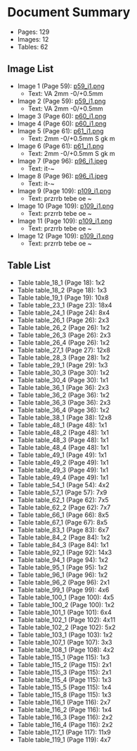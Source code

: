 # Document Summary

- Pages: 129
- Images: 12
- Tables: 62

## Image List

- Image 1 (Page 59): [p59_i1.png](pdf_images/p59_i1.png)
  - Text: VA
2mm -0/+0.5mm
- Image 2 (Page 59): [p59_i1.png](pdf_images/p59_i1.png)
  - Text: VA
2mm -0/+0.5mm
- Image 3 (Page 60): [p60_i1.png](pdf_images/p60_i1.png)
- Image 4 (Page 60): [p60_i1.png](pdf_images/p60_i1.png)
- Image 5 (Page 61): [p61_i1.png](pdf_images/p61_i1.png)
  - Text: 2mm -0/+0.5mm
S gk
m
- Image 6 (Page 61): [p61_i1.png](pdf_images/p61_i1.png)
  - Text: 2mm -0/+0.5mm
S gk
m
- Image 7 (Page 96): [p96_i1.jpeg](pdf_images/p96_i1.jpeg)
  - Text: it-~
- Image 8 (Page 96): [p96_i1.jpeg](pdf_images/p96_i1.jpeg)
  - Text: it-~
- Image 9 (Page 109): [p109_i1.png](pdf_images/p109_i1.png)
  - Text: przrrb tebe oe ~
- Image 10 (Page 109): [p109_i1.png](pdf_images/p109_i1.png)
  - Text: przrrb tebe oe ~
- Image 11 (Page 109): [p109_i1.png](pdf_images/p109_i1.png)
  - Text: przrrb tebe oe ~
- Image 12 (Page 109): [p109_i1.png](pdf_images/p109_i1.png)
  - Text: przrrb tebe oe ~

## Table List

- Table table_18_1 (Page 18): 1x2
- Table table_18_2 (Page 18): 1x3
- Table table_19_1 (Page 19): 10x8
- Table table_23_1 (Page 23): 18x4
- Table table_24_1 (Page 24): 8x4
- Table table_26_1 (Page 26): 2x3
- Table table_26_2 (Page 26): 1x2
- Table table_26_3 (Page 26): 2x3
- Table table_26_4 (Page 26): 1x2
- Table table_27_1 (Page 27): 12x8
- Table table_28_3 (Page 28): 1x2
- Table table_29_1 (Page 29): 1x3
- Table table_30_3 (Page 30): 1x2
- Table table_30_4 (Page 30): 1x1
- Table table_36_1 (Page 36): 2x3
- Table table_36_2 (Page 36): 1x2
- Table table_36_3 (Page 36): 2x3
- Table table_36_4 (Page 36): 1x2
- Table table_38_1 (Page 38): 12x8
- Table table_48_1 (Page 48): 1x1
- Table table_48_2 (Page 48): 1x1
- Table table_48_3 (Page 48): 1x1
- Table table_48_4 (Page 48): 1x1
- Table table_49_1 (Page 49): 1x1
- Table table_49_2 (Page 49): 1x1
- Table table_49_3 (Page 49): 1x1
- Table table_49_4 (Page 49): 1x1
- Table table_54_1 (Page 54): 4x2
- Table table_57_1 (Page 57): 7x9
- Table table_62_1 (Page 62): 7x5
- Table table_62_2 (Page 62): 7x7
- Table table_66_1 (Page 66): 8x5
- Table table_67_1 (Page 67): 8x5
- Table table_83_1 (Page 83): 6x7
- Table table_84_2 (Page 84): 1x2
- Table table_84_3 (Page 84): 1x1
- Table table_92_1 (Page 92): 14x3
- Table table_94_1 (Page 94): 1x2
- Table table_95_1 (Page 95): 1x2
- Table table_96_1 (Page 96): 1x2
- Table table_96_2 (Page 96): 2x1
- Table table_99_1 (Page 99): 4x6
- Table table_100_1 (Page 100): 4x5
- Table table_100_2 (Page 100): 1x2
- Table table_101_1 (Page 101): 6x4
- Table table_102_1 (Page 102): 4x11
- Table table_102_2 (Page 102): 5x2
- Table table_103_1 (Page 103): 1x2
- Table table_107_1 (Page 107): 3x3
- Table table_108_1 (Page 108): 4x2
- Table table_115_1 (Page 115): 1x3
- Table table_115_2 (Page 115): 2x1
- Table table_115_3 (Page 115): 2x1
- Table table_115_4 (Page 115): 1x3
- Table table_115_5 (Page 115): 1x4
- Table table_115_8 (Page 115): 1x3
- Table table_116_1 (Page 116): 2x7
- Table table_116_2 (Page 116): 1x4
- Table table_116_3 (Page 116): 2x2
- Table table_116_4 (Page 116): 2x2
- Table table_117_1 (Page 117): 11x9
- Table table_119_1 (Page 119): 4x7
